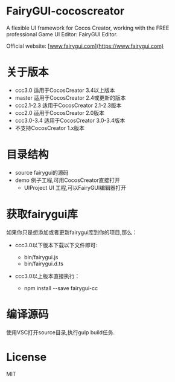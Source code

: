 # FairyGUI-cocoscreator

A flexible UI framework for Cocos Creator, working with the FREE professional Game UI Editor: FairyGUI Editor.

Official website: [www.fairygui.com](https://www.fairygui.com)

# 关于版本
* ccc3.0 适用于CocosCreator 3.4以上版本
* master 适用于CocosCreator 2.4或更新的版本
* ccc2.1-2.3 适用于CocosCreator 2.1-2.3版本
* ccc2.0 适用于CocosCreator 2.0版本
* ccc3.0-3.4 适用于CocosCreator 3.0-3.4版本
* 不支持CocosCreator 1.x版本

# 目录结构
* source fairygui的源码
* demo 例子工程,可用CocosCreator直接打开
  * UIProject UI 工程,可以FairyGUI编辑器打开

# 获取fairygui库
如果你只是想添加或者更新fairygui库到你的项目,那么：

- ccc3.0以下版本下载以下文件即可:
  * bin/fairygui.js
  * bin/fairygui.d.ts

- ccc3.0以上版本直接执行：
  * npm install --save fairygui-cc 

# 编译源码
使用VSC打开source目录,执行gulp build任务.

# License
MIT
